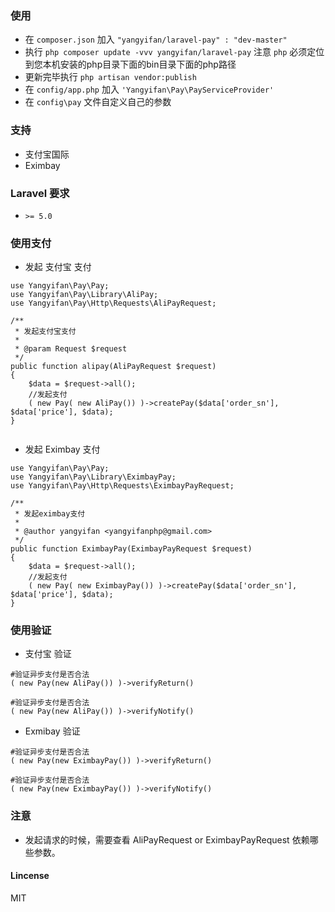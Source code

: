 ### 使用

* 在 ``` composer.json ``` 加入 ``` "yangyifan/laravel-pay" : "dev-master" ```
* 执行 ``` php composer update -vvv yangyifan/laravel-pay ``` 注意 ```php``` 必须定位到您本机安装的php目录下面的bin目录下面的php路径
* 更新完毕执行 ``` php artisan vendor:publish ``` 
* 在 ``` config/app.php ``` 加入 ``` 'Yangyifan\Pay\PayServiceProvider' ```
* 在 ``` config\pay ``` 文件自定义自己的参数

### 支持

* 支付宝国际
* Eximbay

### Laravel 要求
* ``` >= 5.0 ``` 

### 使用支付

* 发起 支付宝 支付

```
use Yangyifan\Pay\Pay;
use Yangyifan\Pay\Library\AliPay;
use Yangyifan\Pay\Http\Requests\AliPayRequest;

/**
 * 发起支付宝支付
 *
 * @param Request $request
 */
public function alipay(AliPayRequest $request)
{
    $data = $request->all();
    //发起支付
    ( new Pay( new AliPay()) )->createPay($data['order_sn'], $data['price'], $data);
}
    
```

* 发起 Eximbay 支付

```
use Yangyifan\Pay\Pay;
use Yangyifan\Pay\Library\EximbayPay;
use Yangyifan\Pay\Http\Requests\EximbayPayRequest;

/**
 * 发起eximbay支付
 *
 * @author yangyifan <yangyifanphp@gmail.com>
 */
public function EximbayPay(EximbayPayRequest $request)
{
    $data = $request->all();
    //发起支付
    ( new Pay( new EximbayPay()) )->createPay($data['order_sn'], $data['price'], $data);
}

```

### 使用验证

* 支付宝 验证

```
#验证异步支付是否合法
( new Pay(new AliPay()) )->verifyReturn()

#验证异步支付是否合法
( new Pay(new AliPay()) )->verifyNotify()

```

* Exmibay 验证

```
#验证异步支付是否合法
( new Pay(new EximbayPay()) )->verifyReturn()

#验证异步支付是否合法
( new Pay(new EximbayPay()) )->verifyNotify()

```


### 注意

* 发起请求的时候，需要查看 AliPayRequest or EximbayPayRequest 依赖哪些参数。


#### Lincense 

MIT
